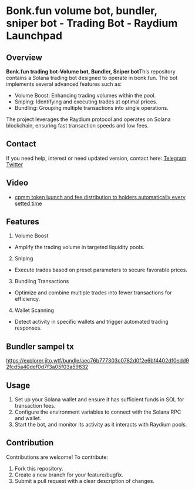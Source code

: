 # Bonk.fun volume bot, bundler, sniper bot - Trading Bot - Raydium Launchpad

## Overview

  **Bonk.fun trading bot-Volume bot, Bundler, Sniper bot**This repository contains a Solana trading bot designed to operate in bonk.fun. The bot implements several advanced features such as:
  
  - Volume Boost: Enhancing trading volumes within the pool.
  - Sniping: Identifying and executing trades at optimal prices.
  - Bundling: Grouping multiple transactions into single operations.
  
  The project leverages the Raydium protocol and operates on Solana blockchain, ensuring fast transaction speeds and low fees.

## Contact
  
  If you need help, interest or need updated version, contact here: [Telegram](https://t.me/shiny0103) [Twitter](https://x.com/0xTan1319)

## Video

  - [cpmm token luunch and fee distribution to holders automatically every setted time](https://x.com/0xTan1319/status/1897293938974941441)

## Features

  1. Volume Boost
  - Amplify the trading volume in targeted liquidity pools.
  2. Sniping
  - Execute trades based on preset parameters to secure favorable prices.
  3. Bundling Transactions
  - Optimize and combine multiple trades into fewer transactions for efficiency.
  4. Wallet Scanning
  - Detect activity in specific wallets and trigger automated trading responses.

## Bundler sampel tx

https://explorer.jito.wtf/bundle/aec76b777303c0782d0f2e6bf4402df0edd92fcd5a40def0d7f3a05f03a59832

## Usage

  1. Set up your Solana wallet and ensure it has sufficient funds in SOL for transaction fees.
  2. Configure the environment variables to connect with the Solana RPC and wallet.
  3. Start the bot, and monitor its activity as it interacts with Raydium pools.

## Contribution

  Contributions are welcome! To contribute:
  
  1. Fork this repository.
  2. Create a new branch for your feature/bugfix.
  3. Submit a pull request with a clear description of changes.

